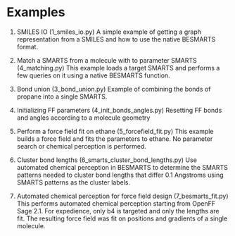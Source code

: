 
Examples
========

1.  SMILES IO (1_smiles_io.py)
A simple example of getting a graph representation from a SMILES and how to use
the native BESMARTS format.

2. Match a SMARTS from a molecule with to parameter SMARTS (4_matching.py)
This example loads a target SMARTS and performs a few queries on it using
a native BESMARTS function.

3. Bond union (3_bond_union.py)
Example of combining the bonds of propane into a single SMARTS.

4. Initializing FF parameters (4_init_bonds_angles.py)
Resetting FF bonds and angles according to a molecule geometry

5. Perform a force field fit on ethane (5_forcefield_fit.py) 
This example builds a force field and fits the parameters to ethane. No
parameter search or chemical perception is performed.

6. Cluster bond lengths (6_smarts_cluster_bond_lengths.py)
Use automated chemical perception in BESMARTS to determine the SMARTS patterns
needed to cluster bond lengths that differ 0.1 Angstroms using SMARTS patterns
as the cluster labels.

7. Automated chemical perception for force field design (7_besmarts_fit.py)
This performs automated chemical perception starting from OpenFF Sage 2.1. For
expedience, only b4 is targeted and only the lengths are fit. The resulting
force field was fit on positions and gradients of a single molecule.
